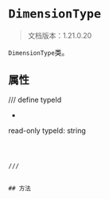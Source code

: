 # `DimensionType`

> 文档版本：1.21.0.20

`DimensionType`类。

## 属性

/// define
typeId

- ```js
read-only typeId: string
```



///


## 方法
